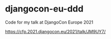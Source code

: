 # djangocon-eu-ddd

Code for my talk at DjangoCon Europe 2021

https://cfp.2021.djangocon.eu/2021/talk/JM9UY7/
